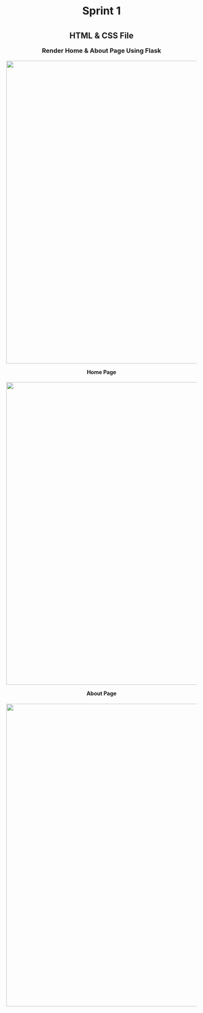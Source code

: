 
<h1 align="center" style="margin-top: 0px;">  Sprint 1 </h1> </br>
<h2 align="center" style="margin-top: 0px;"> HTML & CSS File </h2>

<h3 align="center" style="margin-top: 0px;"> Render Home & About Page Using Flask </h3>
<p align="center">
  <img src="https://github.com/IBM-EPBL/IBM-Project-52249-1660992353/blob/main/Project%20Development%20Phase/Sprint%201/screenshot/Screenshot%20(64).png " width="800" hight="400" ]
</p>
  
<h4 align="center" style="margin-top: 0px;"> Home Page </h4>
<p align="center">
  <img src="https://github.com/IBM-EPBL/IBM-Project-52249-1660992353/blob/main/Project%20Development%20Phase/Sprint%201/screenshot/Screenshot%20(65).png " width="800" hight="400" ]
</p>
  
 <h4 align="center" style="margin-top: 0px;"> About Page </h4>
<p align="center">
  <img src="https://github.com/IBM-EPBL/IBM-Project-52249-1660992353/blob/main/Project%20Development%20Phase/Sprint%201/screenshot/Screenshot%20(66).png " width="800" hight="400"]
</p>
